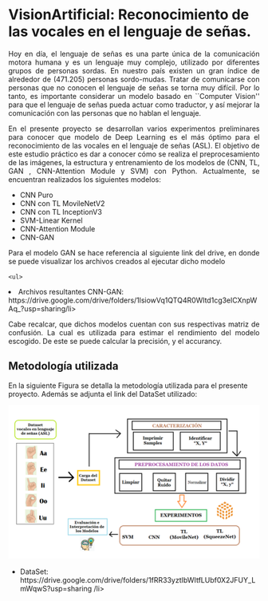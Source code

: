 # VisionArtificial: Reconocimiento de las vocales en el lenguaje de señas.
<p align="justify " >
Hoy en día, el lenguaje de señas es una parte única de la comunicación motora humana y es un lenguaje muy complejo, utilizado por diferentes grupos de personas sordas. En nuestro país existen un gran índice de alrededor de (471.205) personas sordo-mudas. Tratar de comunicarse con personas que no conocen el lenguaje de señas se torna muy difícil. Por lo tanto, es importante considerar un modelo basado en ``Computer Vision'' para que el lenguaje de señas pueda actuar como traductor, y así mejorar la comunicación con las personas que no hablan el lenguaje.

</p>

<p align="justify " >
En el presente proyecto se desarrollan varios experimentos preliminares para conocer que modelo de Deep Learning es el más óptimo para el reconocimiento de las vocales en el lenguaje de señas (ASL). El objetivo de este estudio práctico es dar a conocer cómo se realiza el preprocesamiento de las imágenes, la estructura y entrenamiento de los modelos de (CNN, TL, GAN , CNN-Attention Module y SVM) con Python. Actualmente, se encuentran realizados los siguientes modelos:
  
  <ul>
  <li>CNN Puro</li>
  <li>CNN con TL MovileNetV2</li>
  <li>CNN con TL InceptionV3</li>
  <li>SVM-Linear Kernel</li>
  <li>CNN-Attention Module</li>
  <li>CNN-GAN</li>
</ul>
   <p align="justify " >Para el modelo GAN se hace referencia al siguiente link del drive, en donde se puede visualizar los archivos creados al ejecutar dicho modelo</p>
   
    <ul>
  <li>Archivos resultantes CNN-GAN: https://drive.google.com/drive/folders/1lsiowVq1QTQ4R0Wltd1cg3elCXnpWAq_?usp=sharing/li>
</ul>
   
 <p align="justify " >Cabe recalcar, que dichos modelos cuentan con sus respectivas matriz de confusión. La cual es utilizada para estimar el rendimiento del modelo escogido. De este se puede calcular la precisión, y el accurancy.</p>

## Metodología utilizada
En la siguiente Figura se detalla la metodología utilizada para el presente proyecto. Además se adjunta el link del DataSet utilizado:

</p>
<p align="center">
  <img src="metodo.png" width="600" title="hover text">
 
</p>
  <ul>
  <li>DataSet: https://drive.google.com/drive/folders/1fRR33yztIbWItfLUbf0X2JFUY_LmWqwS?usp=sharing /li>
</ul>
